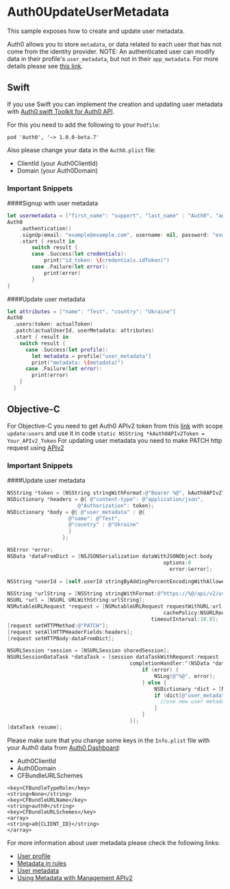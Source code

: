 # Auth0UpdateUserMetadata
This sample exposes how to create and update user metadata.

Auth0 allows you to store `metadata`, or data related to each user that has not come from the identity provider.
NOTE: An authenticated user can modify data in their profile's `user_metadata`, but not in their `app_metadata`. For more details please see [this link](https://auth0.com/docs/metadata).

## Swift
If you use Swift you can implement the creation and updating user metadata with [Auth0.swift Toolkit for Auth0 API](https://github.com/auth0/Auth0.swift).

For this you need to add the following to your `Podfile`:
```
pod 'Auth0', '~> 1.0.0-beta.7'
```

Also please change your data in the `Auth0.plist` file:
- ClientId (your Auth0ClientId)
- Domain (your Auth0Domain)

### Important Snippets
####Signup with user metadata

```swift
let usermetadata = ["first_name": "support", "last_name" : "Auth0", "age" : "29"]
Auth0
    .authentication()
    .signUp(email: "example@example.com", username: nil, password: "examplePassword", connection: "Username-Password-Authentication", userMetadata: usermetadata)
    .start { result in
        switch result {
        case .Success(let credentials):
            print("id_token: \(credentials.idToken)")
        case .Failure(let error):
            print(error)
        }
}
```

####Update user metadata
```Swift
let attributes = ["name": "Test", "country": "Ukraine"]
Auth0
  .users(token: actualToken)
  .patch(actualUserId, userMetadata: attributes)
  .start { result in
    switch result {
      case .Success(let profile):
        let metadata = profile["user_metadata"]
        print("metadata: \(metadata)")
      case .Failure(let error):
        print(error)
    }
  }
```

## Objective-C
For Objective-C you need to get Auth0 APIv2 token from this [link](https://auth0.com/docs/api/management/v2/tokens)
with scope `update:users` and use it in code
`static NSString *kAuth0APIv2Token = Your_APIv2_Token`
For updating user metadata you need to make PATCH http request using [APIv2](https://auth0.com/docs/api/management/v2#!/Users/patch_users_by_id)

### Important Snippets
####Update user metadata
```Objective-C
NSString *token = [NSString stringWithFormat:@"Bearer %@", kAuth0APIv2Token];
NSDictionary *headers = @{ @"content-type": @"application/json",
                       @"Authorization": token};
NSDictionary *body = @{ @"user_metadata" : @{
                    @"name": @"Test",
                    @"country" : @"Ukraine"
                    }
                  };

NSError *error;
NSData *dataFromDict = [NSJSONSerialization dataWithJSONObject:body
                                                   options:0
                                                     error:&error];

NSString *userId = [self.userId stringByAddingPercentEncodingWithAllowedCharacters:[NSCharacterSet alphanumericCharacterSet]];

NSString *urlString = [NSString stringWithFormat:@"https://%@/api/v2/users/%@", [NSBundle mainBundle].infoDictionary[@"Auth0Domain"], userId];
NSURL *url = [NSURL URLWithString:urlString];
NSMutableURLRequest *request = [NSMutableURLRequest requestWithURL:url
                                                   cachePolicy:NSURLRequestUseProtocolCachePolicy
                                               timeoutInterval:10.0];
[request setHTTPMethod:@"PATCH"];
[request setAllHTTPHeaderFields:headers];
[request setHTTPBody:dataFromDict];

NSURLSession *session = [NSURLSession sharedSession];
NSURLSessionDataTask *dataTask = [session dataTaskWithRequest:request
                                        completionHandler:^(NSData *data, NSURLResponse *response, NSError *error) {
                                            if (error) {
                                                NSLog(@"%@", error);
                                            } else {
                                                NSDictionary *dict = [NSJSONSerialization JSONObjectWithData:data options:NSJSONReadingAllowFragments error:&error];
                                                if (dict[@"user_metadata"]) {
                                                  //use new user metadata if needed
                                                }
                                            }
                                        }];
[dataTask resume];
```

Please make sure that you change some keys in the `Info.plist` file with your Auth0 data from [Auth0 Dashboard](https://manage.auth0.com/#/applications):
- Auth0ClientId
- Auth0Domain
- CFBundleURLSchemes
```
<key>CFBundleTypeRole</key>
<string>None</string>
<key>CFBundleURLName</key>
<string>auth0</string>
<key>CFBundleURLSchemes</key>
<array>
<string>a0{CLIENT_ID}</string>
</array>
```
For more information about user metadata please check the following links:
- [User profile](https://auth0.com/docs/user-profile)
- [Metadata in rules](https://auth0.com/docs/rules/metadata-in-rules)
- [User metadata](https://auth0.com/docs/metadata)
- [Using Metadata with Management APIv2](https://auth0.com/docs/metadata/apiv2)
